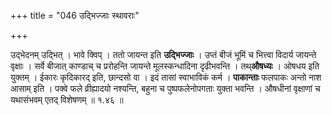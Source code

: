 +++
title = "046 उद्भिज्जाः स्थावराः"

+++


उद्भेदनम् उद्भित् । भावे क्विप् । ततो जायन्त इति **उद्भिज्जाः** । उप्तं बीजं भूमिं च भित्त्वा विदार्य जायन्ते वृक्षाः । सर्वे बीजात् काण्डाच् च प्ररोहन्ति जायन्ते मूलस्कन्धादिना दृढीभवन्ति । तथ्**औषध्यः** । ओषधय इति युक्तम् । ईकारः कृदिकारद् इति, छान्दसो वा । इदं तासां स्वाभाविकं कर्म । **पाकान्ताः** फलपाकः अन्तो नाश आसाम् इति । पक्वे फले व्रीह्यादयो नश्यन्ति, बहुना च पुष्पफलेनोपगताः युक्ता भवन्ति । औषधीनां वृक्षाणां च यथासंभवम् एतद् विशेषणम् ॥ १.४६ ॥